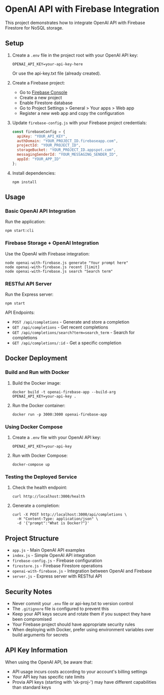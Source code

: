 # OpenAI API with Firebase Integration

This project demonstrates how to integrate OpenAI API with Firebase Firestore for NoSQL storage.

## Setup

1. Create a `.env` file in the project root with your OpenAI API key:
   ```
   OPENAI_API_KEY=your-api-key-here
   ```
   
   Or use the api-key.txt file (already created).

2. Create a Firebase project:
   - Go to [Firebase Console](https://console.firebase.google.com/)
   - Create a new project
   - Enable Firestore database
   - Go to Project Settings > General > Your apps > Web app
   - Register a new web app and copy the configuration

3. Update `firebase-config.js` with your Firebase project credentials:
   ```javascript
   const firebaseConfig = {
     apiKey: "YOUR_API_KEY",
     authDomain: "YOUR_PROJECT_ID.firebaseapp.com",
     projectId: "YOUR_PROJECT_ID",
     storageBucket: "YOUR_PROJECT_ID.appspot.com",
     messagingSenderId: "YOUR_MESSAGING_SENDER_ID",
     appId: "YOUR_APP_ID"
   };
   ```

4. Install dependencies:
   ```
   npm install
   ```

## Usage

### Basic OpenAI API Integration

Run the application:
```
npm start:cli
```

### Firebase Storage + OpenAI Integration

Use the OpenAI with Firebase integration:
```
node openai-with-firebase.js generate "Your prompt here"
node openai-with-firebase.js recent [limit]
node openai-with-firebase.js search "Search term"
```

### RESTful API Server

Run the Express server:
```
npm start
```

API Endpoints:
- `POST /api/completions` - Generate and store a completion
- `GET /api/completions` - Get recent completions
- `GET /api/completions/search?term=search_term` - Search for completions
- `GET /api/completions/:id` - Get a specific completion

## Docker Deployment

### Build and Run with Docker

1. Build the Docker image:
   ```
   docker build -t openai-firebase-app --build-arg OPENAI_API_KEY=your-api-key .
   ```

2. Run the Docker container:
   ```
   docker run -p 3000:3000 openai-firebase-app
   ```

### Using Docker Compose

1. Create a `.env` file with your OpenAI API key:
   ```
   OPENAI_API_KEY=your-api-key
   ```

2. Run with Docker Compose:
   ```
   docker-compose up
   ```

### Testing the Deployed Service

1. Check the health endpoint:
   ```
   curl http://localhost:3000/health
   ```

2. Generate a completion:
   ```
   curl -X POST http://localhost:3000/api/completions \
     -H "Content-Type: application/json" \
     -d '{"prompt":"What is Docker?"}'
   ```

## Project Structure

- `app.js` - Main OpenAI API examples
- `index.js` - Simple OpenAI API integration
- `firebase-config.js` - Firebase configuration
- `firestore.js` - Firebase Firestore operations
- `openai-with-firebase.js` - Integration between OpenAI and Firebase
- `server.js` - Express server with RESTful API

## Security Notes

- Never commit your `.env` file or api-key.txt to version control
- The `.gitignore` file is configured to prevent this
- Keep your API keys secure and rotate them if you suspect they have been compromised
- Your Firebase project should have appropriate security rules
- When deploying with Docker, prefer using environment variables over build arguments for secrets

## API Key Information

When using the OpenAI API, be aware that:
- API usage incurs costs according to your account's billing settings
- Your API key has specific rate limits
- Provia API keys (starting with 'sk-proj-') may have different capabilities than standard keys 